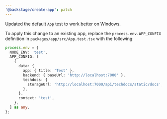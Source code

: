 ```yaml
---
'@backstage/create-app': patch
---
```


Updated the default `App` test to work better on Windows.

To apply this change to an existing app, replace the `process.env.APP_CONFIG` definition in `packages/app/src/App.test.tsx` with the following:

```ts
process.env = {
  NODE_ENV: 'test',
  APP_CONFIG: [
    {
      data: {
        app: { title: 'Test' },
        backend: { baseUrl: 'http://localhost:7000' },
        techdocs: {
          storageUrl: 'http://localhost:7000/api/techdocs/static/docs',
        },
      },
      context: 'test',
    },
  ] as any,
};
```
